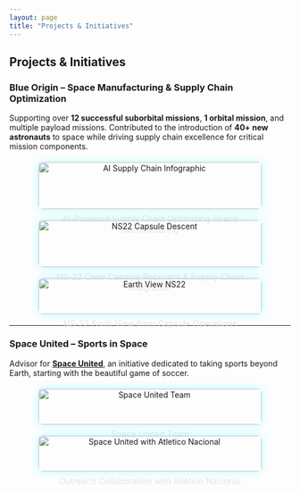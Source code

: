```yaml
---
layout: page
title: "Projects & Initiatives"
---
```


## Projects & Initiatives

### Blue Origin – Space Manufacturing & Supply Chain Optimization
Supporting over **12 successful suborbital missions**, **1 orbital mission**, and multiple payload missions. Contributed to the introduction of **40+ new astronauts** to space while driving supply chain excellence for critical mission components.

<div class="gallery">
  <div class="gallery-item">
    <img src="{{ site.baseurl }}/AI_Supply_Chain_Infographic.png" alt="AI Supply Chain Infographic">
    <p>AI-Powered Supply Chain Optimizing Space Manufacturing</p>
  </div>
  <div class="gallery-item">
    <img src="{{ site.baseurl }}/8_NS22-Capsule-Descent-1.jpg" alt="NS22 Capsule Descent">
    <p>NS-22 Crew Capsule Recovery & Supply Chain Integration</p>
  </div>
  <div class="gallery-item">
    <img src="{{ site.baseurl }}/NS22_EarthView (1).jpg" alt="Earth View NS22">
    <p>NS-22 Earth View from Capsule Operations</p>
  </div>
  <!-- Remaining Blue Origin gallery items... -->
</div>

---

### Space United – Sports in Space
Advisor for <a href="https://www.spaceunited.com" target="_blank"><strong>Space United</strong></a>, an initiative dedicated to taking sports beyond Earth, starting with the beautiful game of soccer.

<div class="gallery">
  <div class="gallery-item">
    <img src="{{ site.baseurl }}/Space%20United%20team.png" alt="Space United Team">
    <p>Space United Team</p>
  </div>
  <div class="gallery-item">
    <img src="{{ site.baseurl }}/Space%20United%20with%20Atletico%20Nacional.png" alt="Space United with Atletico Nacional">
    <p>Outreach Collaboration with Atlético Nacional</p>
  </div>
</div>

<!-- Anything Flows, STEM Outreach, and Humanitarian sections unchanged -->

<style>
.gallery {
  display: flex;
  flex-wrap: wrap;
  gap: 20px;
  margin: 20px 0;
  justify-content: center;
}
.gallery-item {
  flex: 1 1 300px;
  max-width: 400px;
  text-align: center;
  margin: 0 auto;
}
.gallery-item img {
  width: 100%;
  border-radius: 8px;
  box-shadow: 0 0 15px rgba(0,255,255,0.3);
  transition: transform 0.3s, box-shadow 0.3s;
  cursor: pointer;
}
.gallery-item img:hover {
  transform: scale(1.03);
  box-shadow: 0 0 20px rgba(255,0,255,0.6);
}
.gallery-item p {
  margin-top: 8px;
  font-size: 0.95rem;
  color: #e5e5e5;
  line-height: 1.3;
}
.video-container {
  position: relative;
  padding-bottom: 56.25%;
  height: 0;
  overflow: hidden;
  max-width: 100%;
  margin: 20px 0;
}
.video-container iframe {
  position: absolute;
  top: 0;
  left: 0;
  width: 100%;
  height: 100%;
  border-radius: 8px;
  box-shadow: 0 0 15px rgba(0,255,255,0.3);
}
</style>

<script>
document.querySelectorAll('.gallery img').forEach(img => {
  img.addEventListener('click', function() {
    const overlay = document.createElement('div');
    overlay.style.position = 'fixed';
    overlay.style.top = 0;
    overlay.style.left = 0;
    overlay.style.width = '100%';
    overlay.style.height = '100%';
    overlay.style.background = 'rgba(0,0,0,0.9)';
    overlay.style.display = 'flex';
    overlay.style.alignItems = 'center';
    overlay.style.justifyContent = 'center';
    overlay.style.zIndex = 9999;

    const fullImg = document.createElement('img');
    fullImg.src = this.src;
    fullImg.style.maxWidth = '90%';
    fullImg.style.maxHeight = '90%';
    fullImg.style.borderRadius = '8px';
    fullImg.style.boxShadow = '0 0 25px rgba(0,255,255,0.8)';

    overlay.appendChild(fullImg);
    overlay.addEventListener('click', () => document.body.removeChild(overlay));

    document.body.appendChild(overlay);
  });
});
</script>
